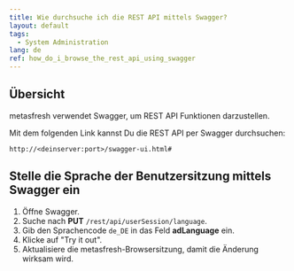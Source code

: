 ```yaml
---
title: Wie durchsuche ich die REST API mittels Swagger?
layout: default
tags:
  - System Administration
lang: de
ref: how_do_i_browse_the_rest_api_using_swagger
---
```


## Übersicht

metasfresh verwendet Swagger, um REST API Funktionen darzustellen.

Mit dem folgenden Link kannst Du die REST API per Swagger durchsuchen:

`http://<deinserver:port>/swagger-ui.html#`

## Stelle die Sprache der Benutzersitzung mittels Swagger ein

1. Öffne Swagger.
1. Suche nach **PUT** `/rest/api/userSession/language`.
1. Gib den Sprachencode `de_DE` in das Feld **adLanguage** ein.
1. Klicke auf "Try it out".
1. Aktualisiere die metasfresh-Browsersitzung, damit die Änderung wirksam wird.
